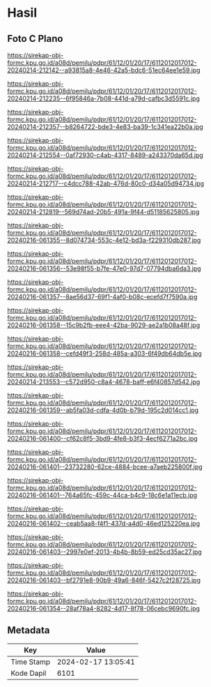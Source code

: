 # Hasil

## Foto C Plano

https://sirekap-obj-formc.kpu.go.id/a08d/pemilu/pdpr/61/12/01/20/17/6112012017012-20240214-212142--a93815a8-4e46-42a5-bdc6-51ec64ee1e59.jpg

https://sirekap-obj-formc.kpu.go.id/a08d/pemilu/pdpr/61/12/01/20/17/6112012017012-20240214-212235--6f95846a-7b08-441d-a79d-cafbc3d5591c.jpg

https://sirekap-obj-formc.kpu.go.id/a08d/pemilu/pdpr/61/12/01/20/17/6112012017012-20240214-212357--b8264722-bde3-4e83-ba39-1c341ea22b0a.jpg

https://sirekap-obj-formc.kpu.go.id/a08d/pemilu/pdpr/61/12/01/20/17/6112012017012-20240214-212554--0af72930-c4ab-4317-8489-a243370da65d.jpg

https://sirekap-obj-formc.kpu.go.id/a08d/pemilu/pdpr/61/12/01/20/17/6112012017012-20240214-212717--c4dcc788-42ab-476d-80c0-d34a05d94734.jpg

https://sirekap-obj-formc.kpu.go.id/a08d/pemilu/pdpr/61/12/01/20/17/6112012017012-20240214-212819--569d74ad-20b5-491a-9f44-d51185625805.jpg

https://sirekap-obj-formc.kpu.go.id/a08d/pemilu/pdpr/61/12/01/20/17/6112012017012-20240216-061355--8d074734-553c-4e12-bd3a-f229310db287.jpg

https://sirekap-obj-formc.kpu.go.id/a08d/pemilu/pdpr/61/12/01/20/17/6112012017012-20240216-061356--53e98f55-b7fe-47e0-97d7-07794dba6da3.jpg

https://sirekap-obj-formc.kpu.go.id/a08d/pemilu/pdpr/61/12/01/20/17/6112012017012-20240216-061357--8ae56d37-69f1-4af0-b08c-ecefd7f7590a.jpg

https://sirekap-obj-formc.kpu.go.id/a08d/pemilu/pdpr/61/12/01/20/17/6112012017012-20240216-061358--15c9b2fb-eee4-42ba-9029-ae2a1b08a48f.jpg

https://sirekap-obj-formc.kpu.go.id/a08d/pemilu/pdpr/61/12/01/20/17/6112012017012-20240216-061358--cefd49f3-258d-485a-a303-6f49db64db5e.jpg

https://sirekap-obj-formc.kpu.go.id/a08d/pemilu/pdpr/61/12/01/20/17/6112012017012-20240214-213553--c572d950-c8a4-4678-baff-e6f40857d542.jpg

https://sirekap-obj-formc.kpu.go.id/a08d/pemilu/pdpr/61/12/01/20/17/6112012017012-20240216-061359--ab5fa03d-cdfa-4d0b-b79d-195c2d014cc1.jpg

https://sirekap-obj-formc.kpu.go.id/a08d/pemilu/pdpr/61/12/01/20/17/6112012017012-20240216-061400--cf62c8f5-3bd9-4fe8-b3f3-4ecf6271a2bc.jpg

https://sirekap-obj-formc.kpu.go.id/a08d/pemilu/pdpr/61/12/01/20/17/6112012017012-20240216-061401--23732280-62ce-4884-bcee-a7aeb225800f.jpg

https://sirekap-obj-formc.kpu.go.id/a08d/pemilu/pdpr/61/12/01/20/17/6112012017012-20240216-061401--764a65fc-459c-44ca-b4c9-18c6e1a11ecb.jpg

https://sirekap-obj-formc.kpu.go.id/a08d/pemilu/pdpr/61/12/01/20/17/6112012017012-20240216-061402--ceab5aa8-f4f1-437d-a4d0-46ed125220ea.jpg

https://sirekap-obj-formc.kpu.go.id/a08d/pemilu/pdpr/61/12/01/20/17/6112012017012-20240216-061403--2997e0ef-2013-4b4b-8b59-ed25cd35ac27.jpg

https://sirekap-obj-formc.kpu.go.id/a08d/pemilu/pdpr/61/12/01/20/17/6112012017012-20240216-061403--bf2791e8-90b9-49a6-846f-5427c2f28725.jpg

https://sirekap-obj-formc.kpu.go.id/a08d/pemilu/pdpr/61/12/01/20/17/6112012017012-20240216-061354--28af78a4-8282-4d17-8f78-06cebc9690fc.jpg


## Metadata

| Key        | Value               |
| ---------- | ------------------- |
| Time Stamp | 2024-02-17 13:05:41 |
| Kode Dapil | 6101                |



